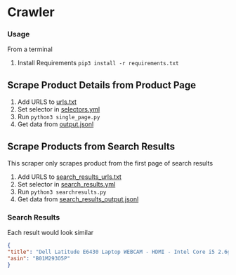 # Crawler
### Usage

From a terminal 

1. Install Requirements `pip3 install -r requirements.txt`

## Scrape Product Details from Product Page

1. Add URLS to [urls.txt](urls.txt)
1. Set selector in [selectors.yml](selectors.yml)
1. Run `python3 single_page.py`
1. Get data from [output.jsonl](output.jsonl)

## Scrape Products from Search Results

This scraper only scrapes product from the first page of search results

1. Add URLS to [search_results_urls.txt](search_results_urls.txt)
1. Set selector in [search_results.yml](search_results.yml)
1. Run `python3 searchresults.py`
1. Get data from [search_results_output.jsonl](search_results_output.jsonl)


### Search Results 
Each result would look similar

```json
{
"title": "Dell Latitude E6430 Laptop WEBCAM - HDMI - Intel Core i5 2.6ghz - 8GB DDR3-128GB SSD - DVD - Windows 10 Pro 64bit - (Renewed)",
"asin": "B01M293O5P"
}

```
